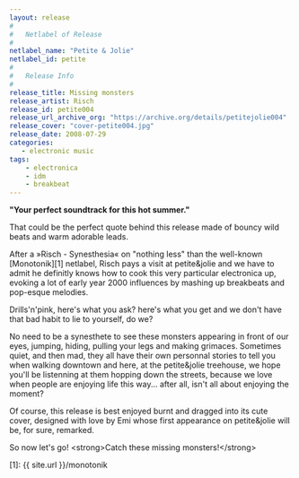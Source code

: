 ```yaml
---
layout: release
#
#   Netlabel of Release
#
netlabel_name: "Petite & Jolie"
netlabel_id: petite
#
#   Release Info
#
release_title: Missing monsters
release_artist: Risch
release_id: petite004
release_url_archive_org: "https://archive.org/details/petitejolie004"
release_cover: "cover-petite004.jpg"
release_date: 2008-07-29
categories:
   - electronic music
tags:
    - electronica
    - idm
    - breakbeat
---
```

**"Your perfect soundtrack for this hot summer."**

That could be the perfect quote behind this release made of bouncy wild beats and warm adorable leads.

After a »Risch - Synesthesia« on "nothing less" than the well-known [Monotonik][1] netlabel, Risch pays a visit at petite&amp;jolie and we have to admit he definitly knows how to cook this very particular electronica up, evoking a lot of early year 2000 influences by mashing up breakbeats and pop-esque melodies.

Drills'n'pink, here's what you ask? here's what you get and we don't have that bad habit to lie to yourself, do we?

No need to be a synesthete to see these monsters appearing in front of our eyes, jumping, hiding, pulling your legs and making grimaces.
Sometimes quiet, and then mad, they all have their own personnal stories to tell you when walking downtown and here, at the petite&amp;jolie treehouse, we hope you'll be listenning at them hopping down the streets, because we love when people are enjoying life this way... after all, isn't all about enjoying the moment?

Of course, this release is best enjoyed burnt and dragged into its cute cover, designed with love by Emi whose first appearance on petite&amp;jolie will be, for sure, remarked.

So now let's go! &lt;strong&gt;Catch these missing monsters!&lt;/strong&gt;



[1]: {{ site.url }}/monotonik
